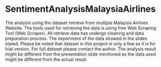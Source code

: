 # SentimentAnalysisMalaysiaAirlines
The analysis using the dataset retrieve from multiple Malaysia Airlines Website. The tools used for retrieving the data is using free Web Scraping Tool (Web Scraper). All retrieve data has undergo cleaning and data preparation process. The experiment of the data showed in the slides stated.
Please be noted that dataset in this project is only a few as it is for trial version. For full dataset please contact the author.
The analysis result might be different from the presentation slide mentioned as the data used might be different from the actual result.
